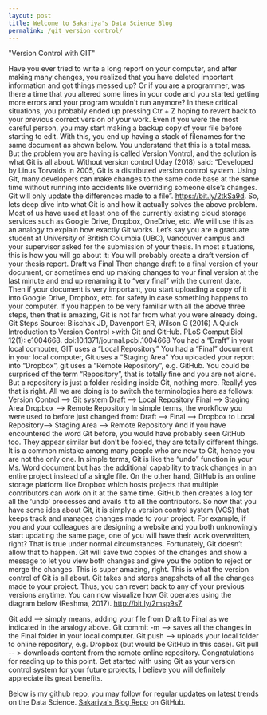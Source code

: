 ```yaml
---
layout: post
title: Welcome to Sakariya's Data Science Blog
permalink: /git_version_control/
---
```


"Version Control with GIT"


Have you ever tried to write a long report on your computer, and after making many changes, you realized that you have deleted important information and got things messed up? Or if you are a programmer, was there a time that you altered some lines in your code and you started getting more errors and your program wouldn't run anymore? In these critical situations, you probably ended up pressing Ctr + Z hoping to revert back to your previous correct version of your work. Even if you were the most careful person, you may start making a backup copy of your file before starting to edit. With this, you end up having a stack of filenames for the same document as shown below. You understand that this is a total mess. But the problem you are having is called Version Vontrol, and the solution is what Git is all about.
Without version control
Uday (2018) said:
“Developed by Linus Torvalds in 2005, Git is a distributed version control system. Using Git, many developers can make changes to the same code base at the same time without running into accidents like overriding someone else’s changes. Git will only update the differences made to a file”. https://bit.ly/2tkSa9d.
So, lets deep dive into what Git is and how it actually solves the above problem. Most of us have used at least one of the currently existing cloud storage services such as Google Drive, Dropbox, OneDrive, etc. We will use this as an analogy to explain how exactly Git works. Let’s say you are a graduate student at University of British Columbia (UBC), Vancouver campus and your supervisor asked for the submission of your thesis. In most situations, this is how you will go about it:
You will probably create a draft version of your thesis report.
Draft vs Final
Then change draft to a final version of your document, or sometimes end up making changes to your final version at the last minute and end up renaming it to “very final” with the current date.
Then if your document is very important, you start uploading a copy of it into Google Drive, Dropbox, etc. for safety in case something happens to your computer.
If you happen to be very familiar with all the above three steps, then that is amazing, Git is not far from what you were already doing.
Git Steps
Source: Blischak JD, Davenport ER, Wilson G (2016) A Quick Introduction to Version Control >with Git and GitHub. PLoS Comput Biol 12(1): e1004668. doi:10.1371/journal.pcbi.1004668
You had a “Draft” in your local computer, GIT uses a “Local Repository”
You had a “Final” document in your local computer, Git uses a “Staging Area”
You uploaded your report into “Dropbox”, git uses a “Remote Repository”, e.g. GitHub.
You could be surprised of the term “Repository”, that is totally fine and you are not alone. But a repository is just a folder residing inside Git, nothing more. Really! yes that is right. All we are doing is to switch the terminologies here as follows:
Version Control --> Git system
Draft --> Local Repository
Final --> Staging Area
Dropbox --> Remote Repository
In simple terms, the workflow you were used to before just changed from:
Draft --> Final --> Dropbox
to
Local Repository--> Staging Area --> Remote Repository
And if you have encountered the word Git before, you would have probably seen GitHub too. They appear similar but don’t be fooled, they are totally different things. It is a common mistake among many people who are new to Git, hence you are not the only one. In simple terms, Git is like the “undo” function in your Ms. Word document but has the additional capability to track changes in an entire project instead of a single file. On the other hand, GitHub is an online storage platform like Dropbox which hosts projects that multiple contributors can work on it at the same time. GitHub then creates a log for all the ‘undo’ processes and avails it to all the contributors.
So now that you have some idea about Git, it is simply a version control system (VCS) that keeps track and manages changes made to your project. For example, if you and your colleagues are designing a website and you both unknowingly start updating the same page, one of you will have their work overwritten, right? That is true under normal circumstances. Fortunately, Git doesn’t allow that to happen. Git will save two copies of the changes and show a message to let you view both changes and give you the option to reject or merge the changes. This is super amazing, right. This is what the version control of Git is all about. Git takes and stores snapshots of all the changes made to your project. Thus, you can revert back to any of your previous versions anytime.
You can now visualize how Git operates using the diagram below (Reshma, 2017). http://bit.ly/2msp9s7

Git add --> simply means, adding your file from Draft to Final as we indicated in the analogy above.
Git commit -m --> saves all the changes in the Final folder in your local computer.
Git push --> uploads your local folder to online repository, e.g. Dropbox (but would be GitHub in this case).
Git pull -- > downloads content from the remote online repository.
Congratulations for reading up to this point. Get started with using Git as your version control system for your future projects, I believe you will definitely appreciate its great benefits.


Below is my github repo, you may follow for regular updates on latest trends on the Data Science.
 [Sakariya's Blog Repo](https://github.com/eyrakas/eyrakas.github.io) on GitHub.
